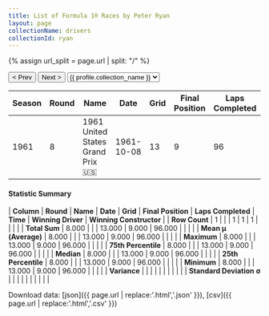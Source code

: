 ```yaml
---
title: List of Formula 1® Races by Peter Ryan
layout: page
collectionName: drivers
collectionId: ryan
---
```


{% assign url_split = page.url | split: "/" %}
<div id="collection-navigation">
<button onclick="selector.options[selector.selectedIndex-1].value && (window.location = selector.options[selector.selectedIndex-1].value);">&lt; Prev</button>
<button onclick="selector.options[selector.selectedIndex+1].value && (window.location = selector.options[selector.selectedIndex+1].value);">Next &gt;</button>
<select id="selector" onchange="this.options[this.selectedIndex].value && (window.location = this.options[this.selectedIndex].value);">
  {% for collectionId in site.data[page.collectionName].refs %}
    {% if collectionId == page.collectionId %}
      {% assign selected = "selected" %}
    {% else %}
      {% assign selected = "" %}
    {% endif %}
    {% assign profile = site.data[page.collectionName][collectionId].profile %}
    <option value="/f1/{{ page.collectionName }}/{{ collectionId }}/{{ url_split[4] }}" {{ selected }}>{{ profile.collection_name }}</option>
  {% endfor %}
</select>
</div>

| Season | Round | Name | Date | Grid | Final Position | Laps Completed | Time | Winning Driver | Winning Constructor |
|--|--|--|--|--|--|--|--|--|--|
| 1961 | 8 | 1961 United States Grand Prix 🇺🇸 | 1961-10-08 | 13 | 9 | 96 |   | Innes Ireland 🇬🇧 | Lotus-Climax 🇬🇧 |

#### Statistic Summary

| **Column** | **Round** | **Name** | **Date** | **Grid** | **Final Position** | **Laps Completed** | **Time** | **Winning Driver** | **Winning Constructor** |
| **Row Count** | 1 |  |  | 1 | 1 | 1 |  |  |  |
| **Total Sum** | 8.000 |  |  | 13.000 | 9.000 | 96.000 |  |  |  |
| **Mean μ (Average)** | 8.000 |  |  | 13.000 | 9.000 | 96.000 |  |  |  |
| **Maximum** | 8.000 |  |  | 13.000 | 9.000 | 96.000 |  |  |  |
| **75th Percentile** | 8.000 |  |  | 13.000 | 9.000 | 96.000 |  |  |  |
| **Median** | 8.000 |  |  | 13.000 | 9.000 | 96.000 |  |  |  |
| **25th Percentile** | 8.000 |  |  | 13.000 | 9.000 | 96.000 |  |  |  |
| **Minimum** | 8.000 |  |  | 13.000 | 9.000 | 96.000 |  |  |  |
| **Variance** |  |  |  |  |  |  |  |  |  |
| **Standard Deviation σ** |  |  |  |  |  |  |  |  |  |

Download data: [json]({{ page.url | replace:'.html','.json' }}), [csv]({{ page.url | replace:'.html','.csv' }})
